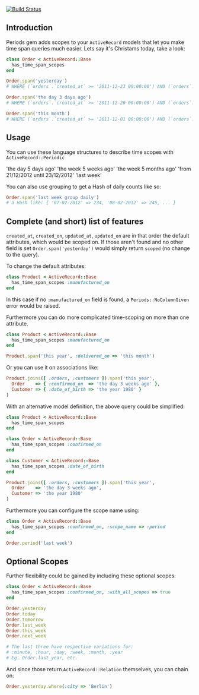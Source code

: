 [![Build
Status](https://secure.travis-ci.org/chochkov/activerecord-periodic.png)](https://secure.travis-ci.org/chochkov/activerecord-periodic.png)

Introduction
-------

Periods gem adds scopes to your `ActiveRecord` models that let you make time span queries
much easier. Lets say it's Christams today, take a look:

```ruby
class Order < ActiveRecord::Base
  has_time_span_scopes
end

Order.span('yesterday')
# WHERE (`orders`.`created_at` >= '2011-12-23 00:00:00') AND (`orders`.`created_at` < '2011-12-23 23:59:59')

Order.span('the day 3 days ago')
# WHERE (`orders`.`created_at` >= '2011-12-20 00:00:00') AND (`orders`.`created_at` < '2011-12-20 23:59:59')

Order.span('this month')
# WHERE (`orders`.`created_at` >= '2011-12-01 00:00:00') AND (`orders`.`created_at` < '2011-12-27 23:59:59')
```

Usage
-------

You can use these language structures to describe time scopes with
`ActiveRecord::Periodic`

'the day 5 days ago'
'the week 5 weeks ago'
'the week 5 months ago'
'from 21/12/2012 until 23/12/2012'
'last week'

You can also use grouping to get a Hash of daily counts like so:

```ruby
Order.span('last week group daily')
# a Hash like: { '07-02-2012' => 234, '08-02-2012' => 245, ... }
```

Complete (and short) list of features
-------

`created_at`, `created_on`, `updated_at`, `updated_on` are in that order the
default attributes, which would be scoped on. If those aren't found and no
other field is set `Order.span('yesterday')` would simply return `scoped`
(no change to the query).

To change the default attributes:

```ruby
class Product < ActiveRecord::Base
  has_time_span_scopes :manufactured_on
end
```

In this case if no `:manufactured_on` field is found, a `Periods::NoColumnGiven`
error would be raised.

Furthermore you can do more complicated time-scoping on more than one attribute.

```ruby
class Product < ActiveRecord::Base
  has_time_span_scopes :manufactured_on
end

Product.span('this year', :delivered_on => 'this month')
```

Or you can use it on associations like:

```ruby
Product.joins([ :orders, :customers ]).span('this year',
  Order    => { :confirmed_on  => 'the day 3 weeks ago' },
  Customer => { :date_of_birth => 'the year 1980' }
)
```

With an alternative model definition, the above query could be simplified:

```ruby
class Product < ActiveRecord::Base
  has_time_span_scopes
end

class Order < ActiveRecord::Base
  has_time_span_scopes :confirmed_on
end

class Customer < ActiveRecord::Base
  has_time_span_scopes :date_of_birth
end

Product.joins([ :orders, :customers ]).span('this year',
  Order    => 'the day 3 weeks ago',
  Customer => 'the year 1980'
)
```

Furthermore you can configure the scope name using:

```ruby
class Order < ActiveRecord::Base
  has_time_span_scopes :confirmed_on, :scope_name => :period
end

Order.period('last week')
```

Optional Scopes
-------

Further flexibility could be gained by including these optional scopes:

```ruby
class Order < ActiveRecord::Base
  has_time_span_scopes :confirmed_on, :with_all_scopes => true
end

Order.yesterday
Order.today
Order.tomorrow
Order.last_week
Order.this_week
Order.next_week

# The last three have respective variations for:
# :minute, :hour, :day, :week, :month, :year
# Eg. Order.last_year, etc.
```

And since those return `ActiveRecord::Relation` themselves, you can chain on:

```ruby
Order.yesterday.where(:city => 'Berlin')
```
